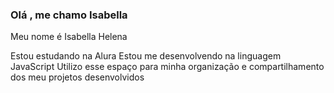 ### Olá , me chamo Isabella
Meu nome é Isabella Helena

Estou estudando na Alura
Estou me desenvolvendo na linguagem JavaScript
Utilizo esse espaço para minha organização e compartilhamento dos meu projetos desenvolvidos
